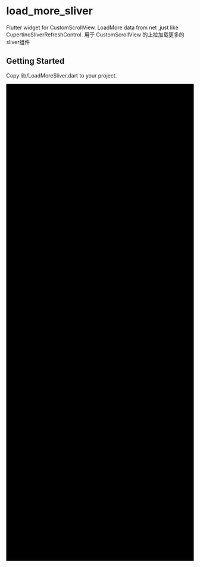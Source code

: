 # load_more_sliver

Flutter widget for CustomScrollView. LoadMore data from net ,just like CupertinoSliverRefreshControl.
用于 CustomScrollView 的上拉加载更多的sliver组件
## Getting Started

Copy lib/LoadMoreSliver.dart to your project.

<img src="demo_show.gif" height="1280" width="590"/>